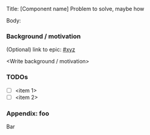 Title: 
[Component name] Problem to solve, maybe how



Body:
### Background / motivation

(Optional) link to epic: [#xyz](https://github.com/oceanprotocol/pdr-backend/issues/xyz)

<Write background / motivation>

### TODOs

- [ ] <item 1>
- [ ] <item 2>

### Appendix: foo

Bar